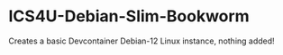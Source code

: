 # ICS4U-Debian-Slim-Bookworm

Creates a basic Devcontainer Debian-12 Linux instance, nothing added!
